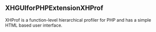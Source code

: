 ## XHGUIforPHPExtensionXHProf

XHProf is a function-level hierarchical profiler for PHP and has a simple HTML
based user interface.